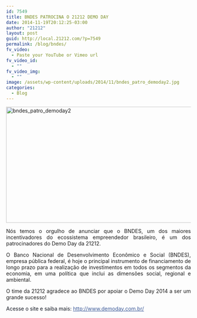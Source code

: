 ```yaml
---
id: 7549
title: BNDES PATROCINA O 21212 DEMO DAY
date: 2014-11-19T20:12:25-03:00
author: "21212"
layout: post
guid: http://local.21212.com/?p=7549
permalink: /blog/bndes/
fv_video:
  - Paste your YouTube or Vimeo url
fv_video_id:
  - ""
fv_video_img:
  - ""
image: /assets/wp-content/uploads/2014/11/bndes_patro_demoday2.jpg
categories:
  - Blog
---
```

[<img class="aligncenter wp-image-7551" src="{{ site.url }}/assets/wp-content/uploads/2014/11/bndes_patro_demoday2.jpg" alt="bndes_patro_demoday2" width="540" height="317" srcset="{{ site.url }}/assets/wp-content/uploads/2014/11/bndes_patro_demoday2.jpg 711w, {{ site.url }}/assets/wp-content/uploads/2014/11/bndes_patro_demoday2-300x176.jpg 300w" sizes="(max-width: 540px) 100vw, 540px" />](http://local.21212.com/assets/wp-content/uploads/2014/11/bndes_patro_demoday2.jpg)

<p style="text-align: justify;">
  Nós temos o orgulho de anunciar que o BNDES, um dos maiores incentivadores do ecossistema empreendedor brasileiro, é um dos patrocinadores do Demo Day da 21212.
</p>

<p style="text-align: justify;">
  O Banco Nacional de Desenvolvimento Econômico e Social (BNDES), empresa pública federal, é hoje o principal instrumento de financiamento de longo prazo para a realização de investimentos em todos os segmentos da economia, em uma política que inclui as dimensões social, regional e ambiental.
</p>

<p style="text-align: justify;">
  O time da 21212 agradece ao BNDES por apoiar o Demo Day 2014 a ser um grande sucesso!<a href="http://local.21212.com/assets/wp-content/uploads/2014/11/bndes_patro_demoday2.jpg"><br /> </a>
</p>

<p style="text-align: justify;">
  <span style="color: #141823;">Acesse o site e saiba mais: </span><a style="color: #3b5998;" href="http://www.demoday.com.br/" target="_blank" rel="nofollow nofollow">http://www.demoday.com.br/</a>
</p>
